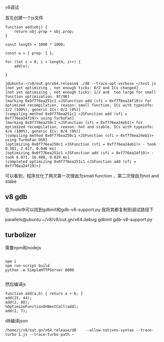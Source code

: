 v8调试



首先创建一个js文件

```
function add(obj) {
    return obj.prop + obj.prop;
}

const length = 1000 * 1000;

const o = { prop: 1 };

for (let i = 0; i < length; i++) {
    add(o);

}
```

```
j@ubuntu:~/v8/out.gn/x64.release$ ./d8 --trace-opt-verbose ~/test.js 
[not yet optimizing , not enough ticks: 0/2 and ICs changed]
[not yet optimizing , not enough ticks: 1/2 and  too large for small function optimization: 97/90]
[marking 0x0f776ea251c1 <JSFunction add (sfi = 0xf776ea24f19)> for optimized recompilation, reason: small function, ICs with typeinfo: 2/2 (100%), generic ICs: 0/2 (0%)]
[compiling method 0x0f776ea251c1 <JSFunction add (sfi = 0xf776ea24f19)> using TurboFan]
[marking 0x0f776ea250c1 <JSFunction (sfi = 0xf776ea24eb1)> for optimized recompilation, reason: hot and stable, ICs with typeinfo: 4/4 (100%), generic ICs: 0/4 (0%)]
[compiling method 0x0f776ea250c1 <JSFunction (sfi = 0xf776ea24eb1)> using TurboFan OSR]
[optimizing 0x0f776ea250c1 <JSFunction (sfi = 0xf776ea24eb1)> - took 0.381, 2.417, 0.046 ms]
[optimizing 0x0f776ea251c1 <JSFunction add (sfi = 0xf776ea24f19)> - took 6.071, 16.488, 0.029 ms]
[completed optimizing 0x0f776ea251c1 <JSFunction add (sfi = 0xf776ea24f19)>]

```

可以看到，程序优化了两次第一次理由为small function ，第二次理由为hot and stabe

## v8 gdb
在/tools中可以找到gdbinit和gdb-v8-support.py
我将其都复制到调试路径下

parallels@ubuntu:~/v8/v8/out.gn/x64.debug
gdbinit
gdb-v8-support.py

## turbolizer
需要npm和nodejs

```

npm i
npm run-script build
python -m SimpleHTTPServer 8000


```
然后编译js
```
function add(a,b) { return a + b; }
add(23, 44);
add(2, 88);
%OptimizeFunctionOnNextCall(add);
add(2, 7);
```
d8编译json	
```
/home/j/v8/out.gn/x64.release/d8    --allow-natives-syntax --trace-turbo 1.js --trace-turbo-path ~

```

